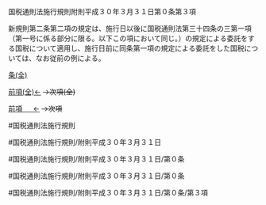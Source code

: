 国税通則法施行規則附則平成３０年３月３１日第０条第３項

新規則第二条第二項の規定は、施行日以後に国税通則法第三十四条の三第一項（第一号に係る部分に限る。以下この項において同じ。）の規定による委託をする国税について適用し、施行日前に同条第一項の規定による委託をした国税については、なお従前の例による。

[条(全)](国税通則法施行規則附則平成３０年３月３１日第０条_.md)

[前項(全)←](国税通則法施行規則附則平成３０年３月３１日第０条第２項_.md)  ~~→次項(全)~~

[前項 　 ←](国税通則法施行規則附則平成３０年３月３１日第０条第２項.md)  ~~→次項~~



#国税通則法施行規則

#国税通則法施行規則/附則平成３０年３月３１日

#国税通則法施行規則/附則平成３０年３月３１日/第０条

#国税通則法施行規則/附則平成３０年３月３１日/第０条

#国税通則法施行規則/附則平成３０年３月３１日/第０条/第３項


